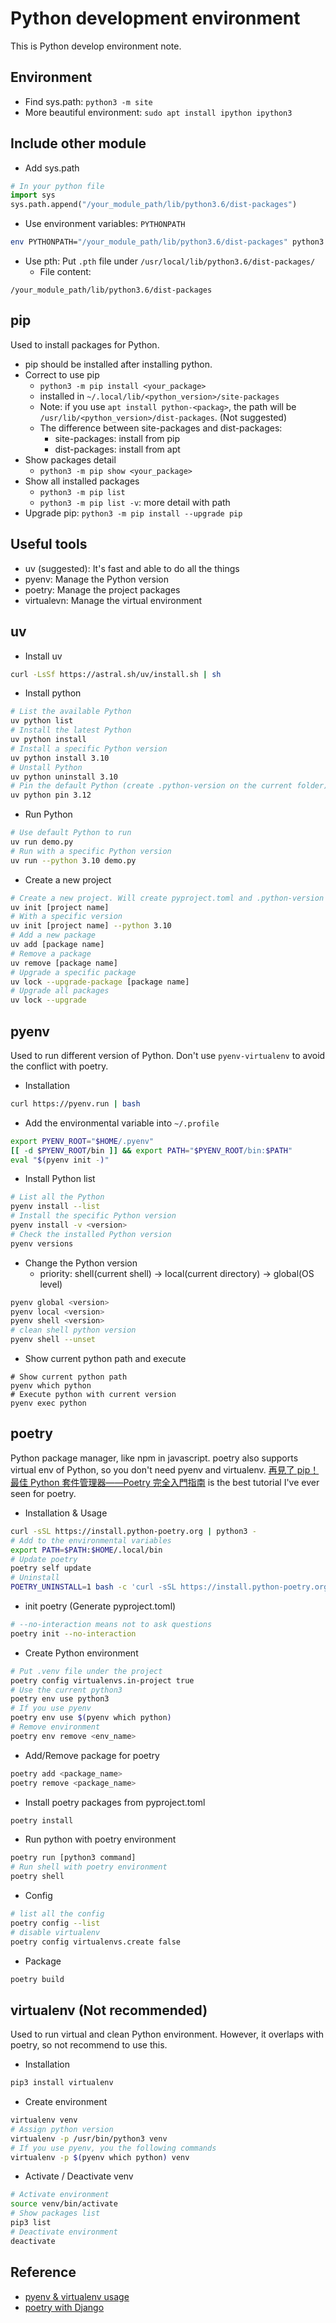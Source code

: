 # Python development environment

This is Python develop environment note.

## Environment

* Find sys.path: `python3 -m site`
* More beautiful environment: `sudo apt install ipython ipython3`

## Include other module

* Add sys.path

```py
# In your python file
import sys
sys.path.append("/your_module_path/lib/python3.6/dist-packages")
```

* Use environment variables: `PYTHONPATH`

```bash
env PYTHONPATH="/your_module_path/lib/python3.6/dist-packages" python3
```

* Use pth: Put `.pth` file under `/usr/local/lib/python3.6/dist-packages/`
  * File content:

```raw
/your_module_path/lib/python3.6/dist-packages
```

## pip

Used to install packages for Python.

* pip should be installed after installing python.
* Correct to use pip
  * `python3 -m pip install <your_package>`
  * installed in `~/.local/lib/<python_version>/site-packages`
  * Note: if you use `apt install python-<packag>`, the path will be `/usr/lib/<python_version>/dist-packages`. (Not suggested)
  * The difference between site-packages and dist-packages:
    * site-packages: install from pip
    * dist-packages: install from apt
* Show packages detail
  * `python3 -m pip show <your_package>`
* Show all installed packages
  * `python3 -m pip list`
  * `python3 -m pip list -v`: more detail with path
* Upgrade pip: `python3 -m pip install --upgrade pip`

## Useful tools

* uv (suggested): It's fast and able to do all the things
* pyenv: Manage the Python version
* poetry: Manage the project packages
* virtualevn: Manage the virtual environment

## uv

* Install uv

```bash
curl -LsSf https://astral.sh/uv/install.sh | sh
```

* Install python

```bash
# List the available Python
uv python list
# Install the latest Python
uv python install
# Install a specific Python version
uv python install 3.10
# Unstall Python
uv python uninstall 3.10
# Pin the default Python (create .python-version on the current folder)
uv python pin 3.12
```

* Run Python

```bash
# Use default Python to run
uv run demo.py
# Run with a specific Python version
uv run --python 3.10 demo.py
```

* Create a new project

```bash
# Create a new project. Will create pyproject.toml and .python-version
uv init [project name]
# With a specific version
uv init [project name] --python 3.10
# Add a new package
uv add [package name]
# Remove a package
uv remove [package name]
# Upgrade a specific package
uv lock --upgrade-package [package name]
# Upgrade all packages
uv lock --upgrade
```

## pyenv

Used to run different version of Python.
Don't use `pyenv-virtualenv` to avoid the conflict with poetry.

* Installation

```bash
curl https://pyenv.run | bash
```

* Add the environmental variable into `~/.profile`

```bash
export PYENV_ROOT="$HOME/.pyenv"
[[ -d $PYENV_ROOT/bin ]] && export PATH="$PYENV_ROOT/bin:$PATH"
eval "$(pyenv init -)"
```

* Install Python list

```bash
# List all the Python
pyenv install --list
# Install the specific Python version
pyenv install -v <version>
# Check the installed Python version
pyenv versions
```

* Change the Python version
  * priority: shell(current shell) -> local(current directory) -> global(OS level)

```bash
pyenv global <version>
pyenv local <version>
pyenv shell <version>
# clean shell python version
pyenv shell --unset
```

* Show current python path and execute

```shell
# Show current python path
pyenv which python
# Execute python with current version
pyenv exec python
```

## poetry

Python package manager, like npm in javascript.
poetry also supports virtual env of Python, so you don't need pyenv and virtualenv.
[再見了 pip！最佳 Python 套件管理器——Poetry 完全入門指南](https://blog.kyomind.tw/python-poetry/) is the best tutorial I've ever seen for poetry.

* Installation & Usage

```bash
curl -sSL https://install.python-poetry.org | python3 -
# Add to the environmental variables
export PATH=$PATH:$HOME/.local/bin
# Update poetry
poetry self update
# Uninstall
POETRY_UNINSTALL=1 bash -c 'curl -sSL https://install.python-poetry.org | python3'
```

* init poetry (Generate pyproject.toml)

```bash
# --no-interaction means not to ask questions
poetry init --no-interaction
```

* Create Python environment

```bash
# Put .venv file under the project
poetry config virtualenvs.in-project true
# Use the current python3
poetry env use python3
# If you use pyenv
poetry env use $(pyenv which python)
# Remove environment
poetry env remove <env_name>
```

* Add/Remove package for poetry

```bash
poetry add <package_name>
poetry remove <package_name>
```

* Install poetry packages from pyproject.toml

```bash
poetry install
```

* Run python with poetry environment

```bash
poetry run [python3 command]
# Run shell with poetry environment
poetry shell
```

* Config

```bash
# list all the config
poetry config --list
# disable virtualenv
poetry config virtualenvs.create false
```

* Package

```bash
poetry build
```

## virtualenv (Not recommended)

Used to run virtual and clean Python environment.
However, it overlaps with poetry, so not recommend to use this.

* Installation

```bash
pip3 install virtualenv
```

* Create environment

```bash
virtualenv venv
# Assign python version
virtualenv -p /usr/bin/python3 venv
# If you use pyenv, you the following commands
virtualenv -p $(pyenv which python) venv
```

* Activate / Deactivate venv

```bash
# Activate environment
source venv/bin/activate
# Show packages list
pip3 list
# Deactivate environment
deactivate
```

## Reference

* [pyenv & virtualenv usage](https://www.maxlist.xyz/2020/04/01/python-pyenv-virtualenv/)
* [poetry with Django](https://ithelp.ithome.com.tw/articles/10233355)
